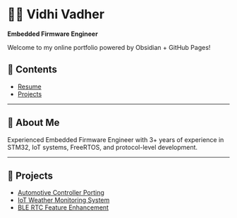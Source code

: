 
# 👩‍💼 Vidhi Vadher  
**Embedded Firmware Engineer**

Welcome to my online portfolio powered by Obsidian + GitHub Pages!

## 🔗 Contents

- [Resume](Vidhi_Resume.md)
- [Projects](#Projects)

---

## 🧠 About Me

Experienced Embedded Firmware Engineer with 3+ years of experience in STM32, IoT systems, FreeRTOS, and protocol-level development.

---

## 📁 Projects

- [Automotive Controller Porting](Projects/Automotive_Controller_Porting.md)
- [IoT Weather Monitoring System](Projects/IoT_Weather_Monitoring_System.md)
- [BLE RTC Feature Enhancement](Projects/BLE_RTC_Feature_Enhancement.md)
